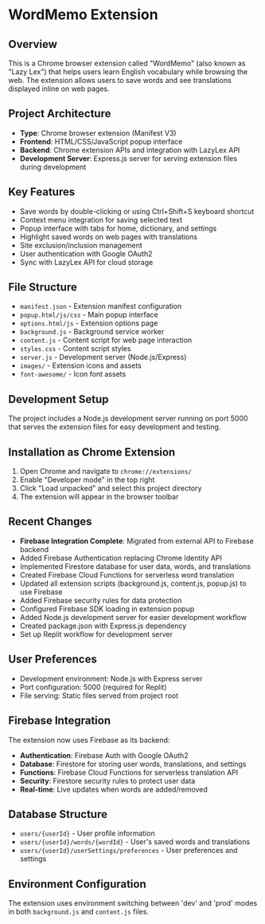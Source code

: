# WordMemo Extension

## Overview
This is a Chrome browser extension called "WordMemo" (also known as "Lazy Lex") that helps users learn English vocabulary while browsing the web. The extension allows users to save words and see translations displayed inline on web pages.

## Project Architecture
- **Type**: Chrome browser extension (Manifest V3)
- **Frontend**: HTML/CSS/JavaScript popup interface
- **Backend**: Chrome extension APIs and integration with LazyLex API
- **Development Server**: Express.js server for serving extension files during development

## Key Features
- Save words by double-clicking or using Ctrl+Shift+S keyboard shortcut
- Context menu integration for saving selected text
- Popup interface with tabs for home, dictionary, and settings
- Highlight saved words on web pages with translations
- Site exclusion/inclusion management
- User authentication with Google OAuth2
- Sync with LazyLex API for cloud storage

## File Structure
- `manifest.json` - Extension manifest configuration
- `popup.html/js/css` - Main popup interface
- `options.html/js` - Extension options page
- `background.js` - Background service worker
- `content.js` - Content script for web page interaction
- `styles.css` - Content script styles
- `server.js` - Development server (Node.js/Express)
- `images/` - Extension icons and assets
- `font-awesome/` - Icon font assets

## Development Setup
The project includes a Node.js development server running on port 5000 that serves the extension files for easy development and testing.

## Installation as Chrome Extension
1. Open Chrome and navigate to `chrome://extensions/`
2. Enable "Developer mode" in the top right
3. Click "Load unpacked" and select this project directory
4. The extension will appear in the browser toolbar

## Recent Changes
- **Firebase Integration Complete**: Migrated from external API to Firebase backend
- Added Firebase Authentication replacing Chrome Identity API
- Implemented Firestore database for user data, words, and translations
- Created Firebase Cloud Functions for serverless word translation
- Updated all extension scripts (background.js, content.js, popup.js) to use Firebase
- Added Firebase security rules for data protection
- Configured Firebase SDK loading in extension popup
- Added Node.js development server for easier development workflow
- Created package.json with Express.js dependency
- Set up Replit workflow for development server

## User Preferences
- Development environment: Node.js with Express server
- Port configuration: 5000 (required for Replit)
- File serving: Static files served from project root

## Firebase Integration
The extension now uses Firebase as its backend:
- **Authentication**: Firebase Auth with Google OAuth2
- **Database**: Firestore for storing user words, translations, and settings
- **Functions**: Firebase Cloud Functions for serverless translation API
- **Security**: Firestore security rules to protect user data
- **Real-time**: Live updates when words are added/removed

## Database Structure
- `users/{userId}` - User profile information
- `users/{userId}/words/{wordId}` - User's saved words and translations
- `users/{userId}/userSettings/preferences` - User preferences and settings

## Environment Configuration
The extension uses environment switching between 'dev' and 'prod' modes in both `background.js` and `content.js` files.